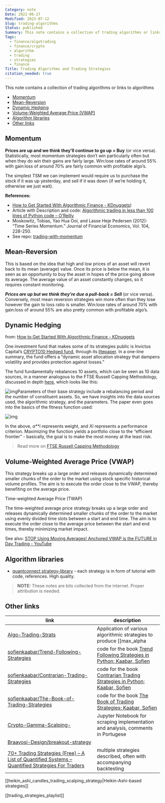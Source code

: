 ```yaml
---
Category: note
Date: 2022-06-27
Modified: 2023-07-12
Slug: trading-algorithms
Status: published
Summary: This note contains a collection of trading algorithms or links to algorithms
Tags:
  - finance/algotrading
  - finance/crypto
  - algorithm
  - trading
  - strategies
  - finance
Title: Trading Algorithms and Trading Strategies
citation_needed: true
---
```

This note contains a collection of trading algorithms or links to algorithms

<!-- MarkdownTOC levels='2,3' autolink=True autoanchor=True -->

- [Momentum](#momentum)
- [Mean-Reversion](#mean-reversion)
- [Dynamic Hedging](#dynamic-hedging)
- [Volume-Weighted Average Price \(VWAP\)](#volume-weighted-average-price-vwap)
- [Algorithm libraries](#algorithm-libraries)
- [Other links](#other-links)

<!-- /MarkdownTOC -->

<a id="momentum"></a>

## Momentum

**Prices are up and we think they’ll continue to go up = Buy** (or vice versa).
Statistically, most momentum strategies don’t win particularly often but when they do win their gains are fairly large. Win:lose rates of around 55% with gain:loss of around 70% are fairly common with profitable algo’s.

The simplest TSM we can implement would require us to purchase the stock if it was up yesterday, and sell if it was down (if we’re holding it, otherwise we just wait).

**References:**

- [How to Get Started With Algorithmic Finance - KDnuggets](https://www.kdnuggets.com/2020/01/get-started-algorithmic-finance.html))
- Article with Description and code: [Algorithmic trading in less than 100 lines of Python code – O’Reilly](https://www.oreilly.com/content/algorithmic-trading-in-less-than-100-lines-of-python-code/)
- Moskowitz, Tobias, Yao Hua Ooi, and Lasse Heje Pedersen (2012): “Time Series Momentum.” Journal of Financial Economics, Vol. 104, 228-250.
- See repo: [trading-with-momentum](https://github.com/izikeros/trading-with-momentum)

<a id="mean-reversion"></a>

## Mean-Reversion

This is based on the idea that high and low prices of an asset will revert back to its mean (average) value. Once its price is below the mean, it is seen as an opportunity to buy the asset in hopes of the price going above its average. The average value of an asset constantly changes, so it requires constant monitoring.

***Prices are up but we think they’re due a pull-back = Sell*** (or vice versa).
 Conversely, most mean reversion strategies win more often than they lose however the gain to loss ratio is smaller. Win:lose rates of around 70% with gain:loss of around 55% are also pretty common with profitable algo’s.

<a id="dynamic-hedging"></a>

## Dynamic Hedging

from: [How to Get Started With Algorithmic Finance - KDnuggets](https://www.kdnuggets.com/2020/01/get-started-algorithmic-finance.html)

One investment fund that makes some of its strategies public is Invictus Capital’s [CRYPTO10 Hedged fund](https://invictuscapital.com/en/crypto10hedged), through its [litepaper](https://cdn.invictuscapital.com/whitepapers/c10-litepaper.pdf). In a one-line summary, the fund offers a “dynamic asset allocation strategy that dampens volatility and provides protection against losses.”

The fund fundamentally rebalances 10 assets, which can be seen as 10 data sources, in a manner analogous to the FTSE Russell Capping Methodology, discussed in depth [here](https://research.ftserussell.com/products/downloads/Capping_Methodology_Guide.pdf), which looks like this:

![img](https://i.ibb.co/TtjTwRm/Screenshot-2019-12-22-at-4-03-45-PM.png)Parameters of their base strategy include a rebalancing period and the number of constituent assets. So, we have insights into the data sources used, the algorithmic strategy, and the parameters. The paper even goes into the basics of the fitness function used:

![img](https://i.ibb.co/jVbgPDL/Screenshot-2019-12-22-at-4-12-41-PM.png)

In the above, *a**i* represents weight, and *Xi* represents a performance criterion. Maximizing the function yields a portfolio close to the “efficient frontier” - basically, the goal is to make the most money at the least risk.
> Read more on [FTSE Russell Capping Methodology](https://research.ftserussell.com/products/downloads/Capping_Methodology_Guide.pdf)

<a id="volume-weighted-average-price-vwap"></a>

## Volume-Weighted Average Price (VWAP)

This strategy breaks up a large order and releases dynamically determined smaller chunks of the order to the market using stock specific historical volume profiles. The aim is to execute the order close to the VWAP, thereby benefiting on the average price.

Time-weighted Average Price (TWAP)

The time-weighted average price strategy breaks up a large order and releases dynamically determined smaller chunks of the order to the market using evenly divided time slots between a start and end time. The aim is to execute the order close to the average price between the start and end times, thereby minimizing market impact.

See also:  [STOP Using Moving Averages! Anchored VWAP is the FUTURE in Day Trading - YouTube](https://www.youtube.com/watch?v=m7cL-TMKZpE)

<a id="algorithm-libraries"></a>

## Algorithm libraries

- [quantconnect strategy-library](https://www.quantconnect.com/tutorials/strategy-library/strategy-library) - each strategy is in form of tutorial with code, references. High quality.

> **NOTE:**
> These notes are bits collected from the internet. Proper attribution is needed.

<a id="other-links"></a>

## Other links

| link | description |
| --- | --- |
| [Algo-Trading-Strats](https://github.com/faizancodes/Algo-Trading-Strats)     |  Application of various algorithmic strategies to produce [[max_alpha|max alpha]]   |
| [sofienkaabar/Trend-Following-Strategies](https://github.com/sofienkaabar/Trend-Following-Strategies) | code for the book [Trend Following Strategies in Python; Kaabar, Sofien](https://www.amazon.com/Trend-Following-Strategies-Python-Indicators/dp/B09KNGG1CC)|
| [sofienkaabar/Contrarian-Trading-Strategies](https://github.com/sofienkaabar/Contrarian-Trading-Strategies) | code for the book [Contrarian Trading Strategies in Python; Kaabar, Sofien](https://www.amazon.com/Contrarian-Trading-Strategies-Python-Sofien/dp/B09VG3SH2P/)|
|[sofienkaabar/The-Book-of-Trading-Strategies](https://github.com/sofienkaabar/The-Book-of-Trading-Strategies) | code for the book [The Book of Trading Strategies;  Kaabar, Sofien](https://www.amazon.com/Book-Trading-Strategies-Sofien-Kaabar/dp/B09919GQ22)|
|[Crypto-Gamma-Scalping-](https://github.com/guiregueira/Crypto-Gamma-Scalping-)|Jupyter Notebook for scraping implementation and analysis, comments in Portugese|
|[Braavosi-Design/breakout-strategy](https://github.com/Braavosi-Design/breakout-strategy)||
|[70+ Trading Strategies (Free) – A List of Quantified Systems – Quantified Strategies For Traders](https://www.quantifiedstrategies.com/trading-strategies/) | multiple strategies described, often with accompanying backtesting |

[[heikin_ashi_candles_trading_scalping_strategy|Heikin-Ashi-based strategies]]

[[trading_strategies_playlist]]
